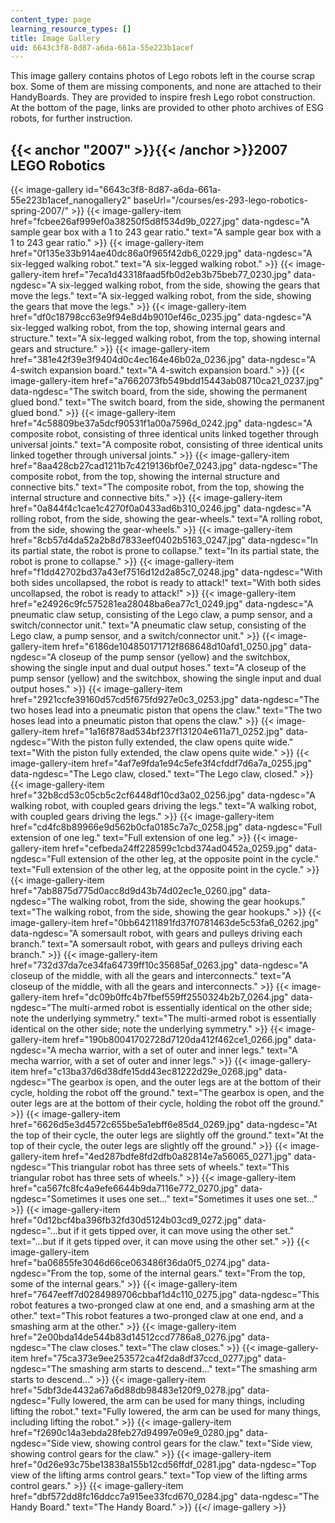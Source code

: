 ```yaml
---
content_type: page
learning_resource_types: []
title: Image Gallery
uid: 6643c3f8-8d87-a6da-661a-55e223b1acef
---
```


This image gallery contains photos of Lego robots left in the course scrap box. Some of them are missing components, and none are attached to their HandyBoards. They are provided to inspire fresh Lego robot construction. At the bottom of the page, links are provided to other photo archives of ESG robots, for further instruction.

{{< anchor "2007" >}}{{< /anchor >}}2007 LEGO Robotics
------------------------------------------------------
{{< image-gallery id="6643c3f8-8d87-a6da-661a-55e223b1acef_nanogallery2" baseUrl="/courses/es-293-lego-robotics-spring-2007/" >}}
{{< image-gallery-item href="fcbee26af999ef0a38250f5d8f534d9b_0227.jpg" data-ngdesc="A sample gear box with a 1 to 243 gear ratio." text="A sample gear box with a 1 to 243 gear ratio." >}}
{{< image-gallery-item href="0f135e33b914ae40dc86a0f965f42db6_0229.jpg" data-ngdesc="A six-legged walking robot." text="A six-legged walking robot." >}}
{{< image-gallery-item href="7eca1d43318faad5fb0d2eb3b75beb77_0230.jpg" data-ngdesc="A six-legged walking robot, from the side, showing the gears that move the legs." text="A six-legged walking robot, from the side, showing the gears that move the legs." >}}
{{< image-gallery-item href="df0c18798cc63e9f94e8d4b9010ef46c_0235.jpg" data-ngdesc="A six-legged walking robot, from the top, showing internal gears and structure." text="A six-legged walking robot, from the top, showing internal gears and structure." >}}
{{< image-gallery-item href="381e42f39e3f9404d0c4ec164e46b02a_0236.jpg" data-ngdesc="A 4-switch expansion board." text="A 4-switch expansion board." >}}
{{< image-gallery-item href="a7662073fb549bdd15443ab08710ca21_0237.jpg" data-ngdesc="The switch board, from the side, showing the permanent glued bond." text="The switch board, from the side, showing the permanent glued bond." >}}
{{< image-gallery-item href="4c58809be37a5dcf90531f1a00a7596d_0242.jpg" data-ngdesc="A composite robot, consisting of three identical units linked together through universal joints." text="A composite robot, consisting of three identical units linked together through universal joints." >}}
{{< image-gallery-item href="8aa428cb27cad1211b7c4219136bf0e7_0243.jpg" data-ngdesc="The composite robot, from the top, showing the internal structure and connective bits." text="The composite robot, from the top, showing the internal structure and connective bits." >}}
{{< image-gallery-item href="0a844f4c1cae1c4270f0a0433ad6b310_0246.jpg" data-ngdesc="A rolling robot, from the side, showing the gear-wheels." text="A rolling robot, from the side, showing the gear-wheels." >}}
{{< image-gallery-item href="8cb57d4da52a2b8d7833eef0402b5163_0247.jpg" data-ngdesc="In its partial state, the robot is prone to collapse." text="In its partial state, the robot is prone to collapse." >}}
{{< image-gallery-item href="f1dd42702bd37a43ef7516d12d2a85c7_0248.jpg" data-ngdesc="With both sides uncollapsed, the robot is ready to attack!" text="With both sides uncollapsed, the robot is ready to attack!" >}}
{{< image-gallery-item href="e24926c9fc575281ea28048ba6ea77c1_0249.jpg" data-ngdesc="A pneumatic claw setup, consisting of the Lego claw, a pump sensor, and a switch/connector unit." text="A pneumatic claw setup, consisting of the Lego claw, a pump sensor, and a switch/connector unit." >}}
{{< image-gallery-item href="6186de104850171712f868648d10afd1_0250.jpg" data-ngdesc="A closeup of the pump sensor (yellow) and the switchbox, showing the single input and dual output hoses." text="A closeup of the pump sensor (yellow) and the switchbox, showing the single input and dual output hoses." >}}
{{< image-gallery-item href="2921ccfe39160d57cd5f675fd927e0c3_0253.jpg" data-ngdesc="The two hoses lead into a pneumatic piston that opens the claw." text="The two hoses lead into a pneumatic piston that opens the claw." >}}
{{< image-gallery-item href="1a16f878ad534bf237f131204e611a71_0252.jpg" data-ngdesc="With the piston fully extended, the claw opens quite wide." text="With the piston fully extended, the claw opens quite wide." >}}
{{< image-gallery-item href="4af7e9fda1e94c5efe3f4cfddf7d6a7a_0255.jpg" data-ngdesc="The Lego claw, closed." text="The Lego claw, closed." >}}
{{< image-gallery-item href="32b8cd53c05cb5c2cf6448df10cd3a02_0256.jpg" data-ngdesc="A walking robot, with coupled gears driving the legs." text="A walking robot, with coupled gears driving the legs." >}}
{{< image-gallery-item href="cd4fc8b89966e9d562b0cfa0185c7a7c_0258.jpg" data-ngdesc="Full extension of one leg." text="Full extension of one leg." >}}
{{< image-gallery-item href="cefbeda24ff228599c1cbd374ad0452a_0259.jpg" data-ngdesc="Full extension of the other leg, at the opposite point in the cycle." text="Full extension of the other leg, at the opposite point in the cycle." >}}
{{< image-gallery-item href="7ab8875d775d0acc8d9d43b74d02ec1e_0260.jpg" data-ngdesc="The walking robot, from the side, showing the gear hookups." text="The walking robot, from the side, showing the gear hookups." >}}
{{< image-gallery-item href="0bb64211891fd37f0781463de5c53fa6_0262.jpg" data-ngdesc="A somersault robot, with gears and pulleys driving each branch." text="A somersault robot, with gears and pulleys driving each branch." >}}
{{< image-gallery-item href="732d37da7ce34fa64739ff10c35685af_0263.jpg" data-ngdesc="A closeup of the middle, with all the gears and interconnects." text="A closeup of the middle, with all the gears and interconnects." >}}
{{< image-gallery-item href="dc09b0ffc4b7fbef559ff2550324b2b7_0264.jpg" data-ngdesc="The multi-armed robot is essentially identical on the other side; note the underlying symmetry." text="The multi-armed robot is essentially identical on the other side; note the underlying symmetry." >}}
{{< image-gallery-item href="190b80041702728d7120da412f462ce1_0266.jpg" data-ngdesc="A mecha warrior, with a set of outer and inner legs." text="A mecha warrior, with a set of outer and inner legs." >}}
{{< image-gallery-item href="c13ba37d6d38dfe15dd43ec81222d29e_0268.jpg" data-ngdesc="The gearbox is open, and the outer legs are at the bottom of their cycle, holding the robot off the ground." text="The gearbox is open, and the outer legs are at the bottom of their cycle, holding the robot off the ground." >}}
{{< image-gallery-item href="6626d5e3d4572c655be5a1ebff6e85d4_0269.jpg" data-ngdesc="At the top of their cycle, the outer legs are slightly off the ground." text="At the top of their cycle, the outer legs are slightly off the ground." >}}
{{< image-gallery-item href="4ed287bdfe8fd2dfb0a82814e7a56065_0271.jpg" data-ngdesc="This triangular robot has three sets of wheels." text="This triangular robot has three sets of wheels." >}}
{{< image-gallery-item href="ca567fc8fc4a9efe6644b9da7116e772_0270.jpg" data-ngdesc="Sometimes it uses one set..." text="Sometimes it uses one set..." >}}
{{< image-gallery-item href="0d12bcf4ba396fb32fd30d5124b03cd9_0272.jpg" data-ngdesc="...but if it gets tipped over, it can move using the other set." text="...but if it gets tipped over, it can move using the other set." >}}
{{< image-gallery-item href="ba06855fe3046d66ce063486f36da0f5_0274.jpg" data-ngdesc="From the top, some of the internal gears." text="From the top, some of the internal gears." >}}
{{< image-gallery-item href="7647eeff7d0284989706cbbaf1d4c110_0275.jpg" data-ngdesc="This robot features a two-pronged claw at one end, and a smashing arm at the other." text="This robot features a two-pronged claw at one end, and a smashing arm at the other." >}}
{{< image-gallery-item href="2e00bda14de544b83d14512ccd7786a8_0276.jpg" data-ngdesc="The claw closes." text="The claw closes." >}}
{{< image-gallery-item href="75ca373e9ee253572ca4f2da8df37ccd_0277.jpg" data-ngdesc="The smashing arm starts to descend..." text="The smashing arm starts to descend..." >}}
{{< image-gallery-item href="5dbf3de4432a67a6d88db98483e120f9_0278.jpg" data-ngdesc="Fully lowered, the arm can be used for many things, including lifting the robot." text="Fully lowered, the arm can be used for many things, including lifting the robot." >}}
{{< image-gallery-item href="f2690c14a3ebda28feb27d94997e09e9_0280.jpg" data-ngdesc="Side view, showing control gears for the claw." text="Side view, showing control gears for the claw." >}}
{{< image-gallery-item href="0d26e93c75be13838a155b12cd56ffdf_0281.jpg" data-ngdesc="Top view of the lifting arms control gears." text="Top view of the lifting arms control gears." >}}
{{< image-gallery-item href="dbf572dd8fc16ddcc7a915ee33fcd670_0284.jpg" data-ngdesc="The Handy Board." text="The Handy Board." >}}
{{</ image-gallery >}}